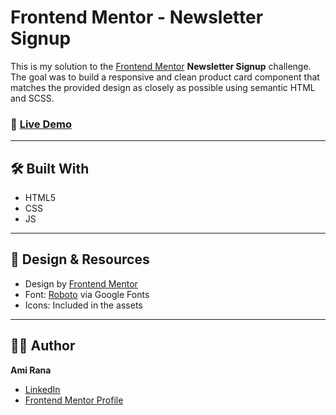 # Frontend Mentor - Newsletter Signup

This is my solution to the [Frontend Mentor](https://www.frontendmentor.io/) **Newsletter Signup** challenge. The goal was to build a responsive and clean product card component that matches the provided design as closely as possible using semantic HTML and SCSS.

### 🚀 [Live Demo](https://amirana.github.io/frontend-mentor-practice-projects/newsletter-signup/)

---

## 🛠️ Built With

- HTML5
- CSS 
- JS

---

## 🎨 Design & Resources

- Design by [Frontend Mentor](https://www.frontendmentor.io/)
- Font: [Roboto](https://fonts.google.com/specimen/Roboto?query=Roboto) via Google Fonts
- Icons: Included in the assets

---

## 🙋‍♀️ Author

**Ami Rana**

- [LinkedIn](https://www.linkedin.com/in/ami-rana/)
- [Frontend Mentor Profile](https://www.frontendmentor.io/profile/amirana)